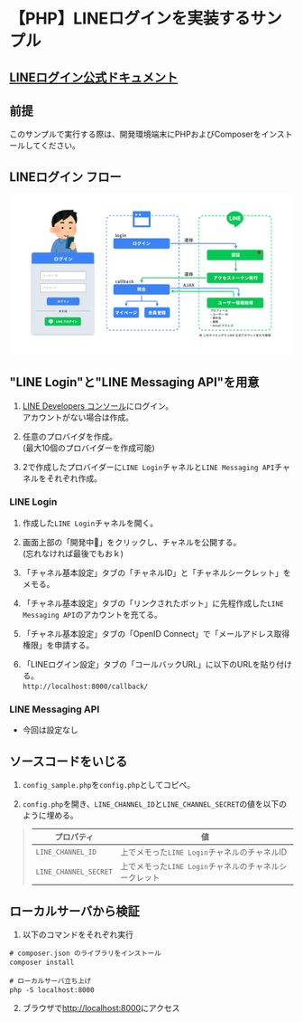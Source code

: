 # 【PHP】LINEログインを実装するサンプル


## [LINEログイン公式ドキュメント](https://developers.line.biz/ja/docs/line-login/)

## 前提
このサンプルで実行する際は、開発環境端末にPHPおよびComposerをインストールしてください。

## LINEログイン フロー
![Test Image 3](assets/line_login_flow.png)


## "LINE Login"と"LINE Messaging API"を用意

1. [LINE Developers コンソール](https://developers.line.biz/console/)にログイン。  
アカウントがない場合は作成。

1. 任意のプロバイダを作成。  
(最大10個のプロバイダーを作成可能)

1. 2で作成したプロバイダーに`LINE Login`チャネルと`LINE Messaging API`チャネルをそれぞれ作成。


### LINE Login
1. 作成した`LINE Login`チャネルを開く。

1. 画面上部の「開発中🔵」をクリックし、チャネルを公開する。  
(忘れなければ最後でもおｋ)

1. 「チャネル基本設定」タブの「チャネルID」と「チャネルシークレット」をメモる。

1. 「チャネル基本設定」タブの「リンクされたボット」に先程作成した`LINE Messaging API`のアカウントを充てる。

1. 「チャネル基本設定」タブの「OpenID Connect」で「メールアドレス取得権限」を申請する。

1. 「LINEログイン設定」タブの「コールバックURL」に以下のURLを貼り付ける。  
`http://localhost:8000/callback/`


### LINE Messaging API

- 今回は設定なし


## ソースコードをいじる

1. `config_sample.php`を`config.php`としてコピペ。

1. `config.php`を開き、`LINE_CHANNEL_ID`と`LINE_CHANNEL_SECRET`の値を以下のように埋める。

> |プロパティ|値|
> |-|-|
> |`LINE_CHANNEL_ID`|上でメモった`LINE Login`チャネルのチャネルID|
> |`LINE_CHANNEL_SECRET`|上でメモった`LINE Login`チャネルのチャネルシークレット|

## ローカルサーバから検証

1. 以下のコマンドをそれぞれ実行
```
# composer.json のライブラリをインストール
composer install

# ローカルサーバ立ち上げ
php -S localhost:8000
```

2. ブラウザで[http://localhost:8000](http://localhost:8000)にアクセス
